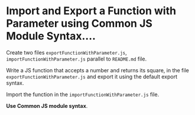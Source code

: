 # Import and Export a Function with Parameter using Common JS Module Syntax....

Create two files `exportFunctionWithParameter.js`, `importFunctionWithParameter.js` parallel to `README.md` file.

Write a JS function that accepts a number and returns its square, in the file `exportFunctionWithParameter.js` and export it using the default export syntax.

Import the function in the `importFunctionWithParameter.js` file.

<b>Use Common JS module syntax</b>.

